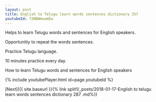 ```yaml
---
layout: post
title: English to Telugu learn words sentences dictionary 357 
youtubeId: 72NBWmxwmEw
---
```

 
 
Helps to learn Telugu words and sentences for English speakers.

Opportunitiy to repeat the words sentences. 

Practice Telugu language. 
 
10 minutes practice every day. 
 
How to learn Telugu words and sentences for English speakers 
 
{% include youtubePlayer.html id=page.youtubeId %}
 
 
[Next]({{ site.baseurl }}{% link  split1/_posts/2018-01-17-English to telugu learn words sentences dictionary 287 .md%})
 

